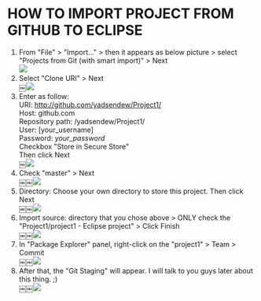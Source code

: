 # HOW TO IMPORT PROJECT FROM GITHUB TO ECLIPSE

1. From "File" > "Import..." > then it appears as below picture > select "Projects from Git (with smart import)" > Next \
![](/img/Screen%20Shot%202019-12-17%20at%2000.48.57.png)
2. Select "Clone URI" > Next \
￼![](/img/Screen%20Shot%202019-12-17%20at%2000.49.19.png)
3. Enter as follow: \
URI: http://github.com/yadsendew/Project1/ \
Host: github.com \
Repository path: /yadsendew/Project1/ \
User: [your_username] \
Password: *your_password* \
Checkbox "Store in Secure Store" \
Then click Next \
￼![](img/Screen%20Shot%202019-12-17%20at%2000.49.46.png) 
3. Check "master" > Next \
￼￼![](img/Screen%20Shot%202019-12-17%20at%2000.50.05.png) 
4. Directory: Choose your own directory to store this project. Then click Next \
￼￼![](img/Screen%20Shot%202019-12-17%20at%2000.51.55.png) 
5. Import source: directory that you chose above > ONLY check the "Project1/project1 - Eclipse project" > Click Finish \
￼￼![](img/Screen%20Shot%202019-12-17%20at%2000.53.32.png) 
6. In "Package Explorer" panel, right-click on the "project1" > Team > Commit \
￼￼![](img/Screen%20Shot%202019-12-17%20at%2000.57.41.png) 
7. After that, the "Git Staging" will appear. I will talk to you guys later about this thing. ;) \
￼￼![](img/Screen%20Shot%202019-12-17%20at%2000.58.00.png) 